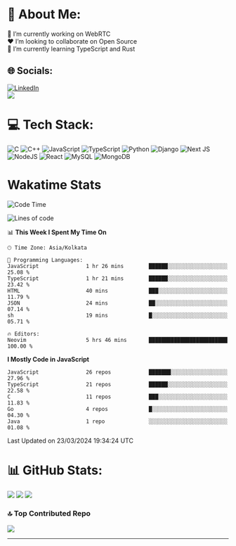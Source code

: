 # 💫 About Me:
🔭 I’m currently working on WebRTC<br>❤️ I’m looking to collaborate on Open Source<br>🌱 I’m currently learning TypeScript and Rust<br>


## 🌐 Socials:
[![LinkedIn](https://img.shields.io/badge/LinkedIn-%230077B5.svg?logo=linkedin&logoColor=white)](https://linkedin.com/in/jayanth-parthsarathy) <br/>
[![](https://visitcount.itsvg.in/api?id=Jayanth-Parthsarathy&icon=0&color=2)](https://visitcount.itsvg.in)
# 💻 Tech Stack:
![C](https://img.shields.io/badge/c-%2300599C.svg?style=for-the-badge&logo=c&logoColor=white) ![C++](https://img.shields.io/badge/c++-%2300599C.svg?style=for-the-badge&logo=c%2B%2B&logoColor=white) ![JavaScript](https://img.shields.io/badge/javascript-%23323330.svg?style=for-the-badge&logo=javascript&logoColor=%23F7DF1E) ![TypeScript](https://img.shields.io/badge/typescript-%23007ACC.svg?style=for-the-badge&logo=typescript&logoColor=white) ![Python](https://img.shields.io/badge/python-3670A0?style=for-the-badge&logo=python&logoColor=ffdd54) ![Django](https://img.shields.io/badge/django-%23092E20.svg?style=for-the-badge&logo=django&logoColor=white) ![Next JS](https://img.shields.io/badge/Next-black?style=for-the-badge&logo=next.js&logoColor=white) ![NodeJS](https://img.shields.io/badge/node.js-6DA55F?style=for-the-badge&logo=node.js&logoColor=white) ![React](https://img.shields.io/badge/react-%2320232a.svg?style=for-the-badge&logo=react&logoColor=%2361DAFB) ![MySQL](https://img.shields.io/badge/mysql-%2300f.svg?style=for-the-badge&logo=mysql&logoColor=white) ![MongoDB](https://img.shields.io/badge/MongoDB-%234ea94b.svg?style=for-the-badge&logo=mongodb&logoColor=white)

# Wakatime Stats
<!--START_SECTION:waka-->
![Code Time](http://img.shields.io/badge/Code%20Time-1%2C048%20hrs%2041%20mins-blue)

![Lines of code](https://img.shields.io/badge/From%20Hello%20World%20I%27ve%20Written-6.0%20million%20lines%20of%20code-blue)

📊 **This Week I Spent My Time On** 

```text
🕑︎ Time Zone: Asia/Kolkata

💬 Programming Languages: 
JavaScript               1 hr 26 mins        ██████░░░░░░░░░░░░░░░░░░░   25.08 % 
TypeScript               1 hr 21 mins        ██████░░░░░░░░░░░░░░░░░░░   23.42 % 
HTML                     40 mins             ███░░░░░░░░░░░░░░░░░░░░░░   11.79 % 
JSON                     24 mins             ██░░░░░░░░░░░░░░░░░░░░░░░   07.14 % 
sh                       19 mins             █░░░░░░░░░░░░░░░░░░░░░░░░   05.71 % 

🔥 Editors: 
Neovim                   5 hrs 46 mins       █████████████████████████   100.00 % 
```

**I Mostly Code in JavaScript** 

```text
JavaScript               26 repos            ███████░░░░░░░░░░░░░░░░░░   27.96 % 
TypeScript               21 repos            ██████░░░░░░░░░░░░░░░░░░░   22.58 % 
C                        11 repos            ███░░░░░░░░░░░░░░░░░░░░░░   11.83 % 
Go                       4 repos             █░░░░░░░░░░░░░░░░░░░░░░░░   04.30 % 
Java                     1 repo              ░░░░░░░░░░░░░░░░░░░░░░░░░   01.08 % 
```




 Last Updated on 23/03/2024 19:34:24 UTC
<!--END_SECTION:waka-->
# 📊 GitHub Stats:
![](https://github-readme-stats.vercel.app/api?username=Jayanth-Parthsarathy&theme=tokyonight&hide_border=false&include_all_commits=false&count_private=false) 
![](https://github-readme-streak-stats.herokuapp.com/?user=Jayanth-Parthsarathy&theme=tokyonight&hide_border=false)
![](https://github-readme-stats.vercel.app/api/top-langs/?username=Jayanth-Parthsarathy&theme=tokyonight&hide_border=false&include_all_commits=false&count_private=false&layout=compact)

### 🔝 Top Contributed Repo
![](https://github-contributor-stats.vercel.app/api?username=Jayanth-Parthsarathy&limit=5&theme=tokyonight&combine_all_yearly_contributions=true)

---


<!-- Proudly created with GPRM ( https://gprm.itsvg.in ) -->
